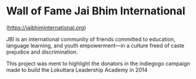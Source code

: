 # Wall of Fame Jai Bhim International

(https://jaibhiminternational.org)

JBI is an international community of friends committed to education, language learning, and youth empowerment—in a culture freed of caste prejudice and discrimination.

This project was ment to highlight the donators in the indiegogo campaign made to build the Lokuttara Leadership Academy in 2014
